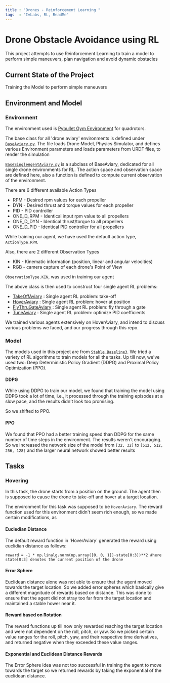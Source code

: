 ```yaml
---
title : "Drones - Reinforcement Learning "
tags  : "IvLabs, RL, ReadMe"
---
```


# Drone Obstacle Avoidance using RL

This project attempts to use Reinforcement Learning to train a model to perform simple maneuvers, plan navigation and avoid dynamic obstacles

## Current State of the Project

Training the Model to perform simple maneuvers

## Environment and Model

### Environment

The environment used is [Pybullet Gym Environment](https://github.com/utiasDSL/gym-pybullet-drones) for quadrotors.

The base class for all 'drone aviary' environments is defined under [``BaseAviary.py``](https://github.com/utiasDSL/gym-pybullet-drones/blob/master/gym_pybullet_drones/envs/BaseAviary.py).
The file loads Drone Model, Physics Simulator, and defines various Environment parameters and loads parameters from URDF files, to render the simulation

[``BaseSingleAgentAviary.py``](https://github.com/utiasDSL/gym-pybullet-drones/blob/master/gym_pybullet_drones/envs/single_agent_rl/BaseSingleAgentAviary.py) is a subclass of BaseAviary, dedicated for all single drone environments for RL. The action space and observation space are defined here, also a function is defined to compute current observation of the environment.

There are 6 different available Action Types
- RPM - Desired rpm values for each propeller
- DYN - Desired thrust and torque values for each propeller
- PID - PID controller
- ONE_D_RPM - Identical input rpm value to all propellers
- ONE_D_DYN - Identical thrust/torque to all propellers
- ONE_D_PID - Identical PID controller for all propellers

While training our agent, we have used the default action type, ``ActionType.RPM``.

Also, there are 2 different Observation Types
- KIN - Kinematic information (position, linear and angular velocities)
- RGB - camera capture of each drone's Point of View

``ObservationType.KIN``, was used in training our agent

The above class is then used to construct four single agent RL problems:
- [TakeOffAviary](https://github.com/utiasDSL/gym-pybullet-drones/blob/master/gym_pybullet_drones/envs/single_agent_rl/TakeoffAviary.py) : Single agent RL problem: take-off
- [HoverAviary](https://github.com/utiasDSL/gym-pybullet-drones/blob/master/gym_pybullet_drones/envs/single_agent_rl/HoverAviary.py) : Single agent RL problem: hover at position
- [FlyThruGateAviary](https://github.com/utiasDSL/gym-pybullet-drones/blob/master/gym_pybullet_drones/envs/single_agent_rl/FlyThruGateAviary.py) : Single agent RL problem: fly through a gate
- [TuneAviary](https://github.com/utiasDSL/gym-pybullet-drones/blob/master/gym_pybullet_drones/envs/single_agent_rl/TuneAviary.py) : Single agent RL problem: optimize PID coefficients

We trained various agents extensively on HoverAviary, and intend to discuss various problems we faced, and our progress through this repo.

### Model

The models used in this project are from [``Stable Baseline3``](https://stable-baselines3.readthedocs.io/en/master/). We tried a variety of RL algorithms to train models for all the tasks. Up till now, we've used two: Deep Deterministic Policy Gradient (DDPG) and Proximal Policy Optimization (PPO).

#### DDPG

While using DDPG to train our model, we found that training the model using DDPG took a lot of time, i.e., it processed through the training episodes at a slow pace, and the results didn't look too promising.



So we shifted to PPO.

#### PPO

We found that PPO had a better training speed than DDPG for the same number of time steps in the environment. The results weren't encouraging. So we increased the network size of the model from ``[32, 32]`` to ``[512, 512, 256, 128]`` and the larger neural network showed better results

## Tasks

### Hovering

In this task, the drone starts from a position on the ground. The agent then is supposed to cause the drone to take-off and hover at a target location.

The environment for this task was supposed to be `HoverAviary`. The reward function used for this environment didn't seem rich enough, so we made certain modifications, as

#### Eucledian Distance

The default reward function in 'HoverAviary' generated the reward using euclidian distance as follows:

```python=
reward = -1 * np.linalg.norm(np.array([0, 0, 1])-state[0:3])**2 #here state[0:3] denotes the current position of the drone
```

#### Error Sphere

Euclidean distance alone was not able to ensure that the agent moved towards the target location. So we added error spheres which basically give a different magnitude of rewards based on distance. This was done to ensure that the agent did not stray too far from the target location and maintained a stable hower near it.

#### Reward based on Rotation

The reward functions up till now only rewarded reaching the target location and were not dependent on the roll, pitch, or yaw. So we picked certain value ranges for the roll, pitch, yaw, and their respective time derivatives, and returned negative when they exceeded these value ranges.

#### Exponential and Euclidean Distance Rewards

The Error Sphere idea was not too successful in training the agent to move towards the target so we returned rewards by taking the exponential of the euclidean distance.